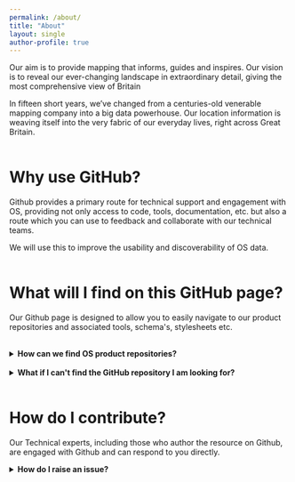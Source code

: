 ```yaml
---
permalink: /about/
title: "About"
layout: single
author-profile: true
---
```




Our aim is to provide mapping that informs, guides and inspires. Our vision is to reveal our ever-changing landscape in extraordinary detail, giving the most comprehensive view of Britain

In fifteen short years, we’ve changed from a centuries-old venerable mapping company into a big data powerhouse. Our location information is weaving itself into the very fabric of our everyday lives, right across Great Britain.
<br>
<br>

# Why use GitHub?

Github provides a primary route for technical support and engagement with OS, providing not only access to code, tools, documentation, etc. but also a route which you can use to feedback and collaborate with our technical teams. 

We will use this to improve the usability and discoverability of OS data.
<br>
<br>

# What will I find on this GitHub page?

Our Github page is designed to allow you to easily navigate to our product repositories and associated tools, schema's, stylesheets etc.

<br>

<details>
 <summary><b>How can we find OS product repositories?</b></summary>
<br>
 By clicking on the <a href="https://raehelen.github.io/test-page/">Products</a> tab, you will be presented with a list of all of our OS products. Choosing a product will take you to the product github repository.
<br>
<br>
 By clicking on the <a href="https://raehelen.github.io/test-page/tools/">Tools</a> tab, you will be presented with a list of all tools, resources and useful code to use with our OS products. Choosing a tool with take you to relevant github repository 
<br> 
<br>  
All repositories and folders contain README.files with information to further guide you towards the correct product and useage. 
</details>

<br>

<details>
 <summary><b>What if I can't find the GitHub repository I am looking for?</b></summary>
<br>
If you have a general enquiry around an OS product portolio please head to the product <a href="https://www.ordnancesurvey.co.uk/business-and-government/products/finder.html">website</a> or use the social links provided to the left
</details>

<br>

# How do I contribute?

Our Technical experts, including those who author the resource on Github, are engaged with Github and can respond to you directly.
<br> 

<details>
 <summary><b>How do I raise an issue?</b></summary>
<br>
If you have an idea or a bug within a specific repository please raise an issue directly and we aim to repond as quickly as possible.
<br>
<br>
Although we do recommend browsing the open & closed issues before opening a new one, just in case your issue has already been raised or solved.
<br>
<br>
<ol>
 <li>On GitHub, navigate to <b>"Issues"</b> at the top of the repository page.</li>
 <li>Click <b>New issue</b>.</li>
 <li>Type a title and description for your issue.</li>
 <li>When you're finished, click <b>Submit new issue</b>.</li>
</ol>  

<br>
Further information on creating an issue or creating an issue from specific code can both be located <a href="https://help.github.com/articles/creating-an-issue/">here</a>
</details>









<br>
<br>


